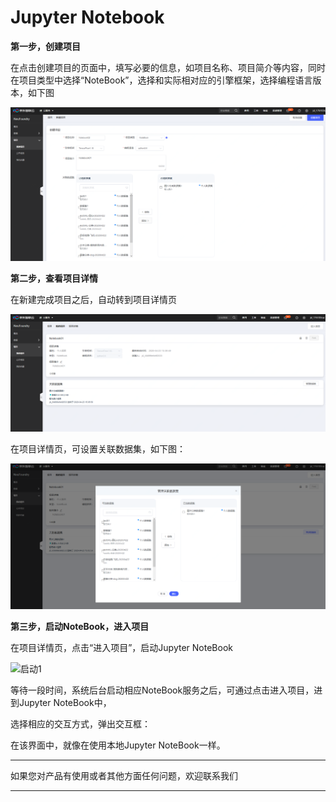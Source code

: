 # Jupyter Notebook

**第一步，创建项目**

在点击创建项目的页面中，填写必要的信息，如项目名称、项目简介等内容，同时在项目类型中选择“NoteBook”，选择和实际相对应的引擎框架，选择编程语言版本，如下图

![创建项目](../../../../../image/AI-and-Machine-Learning/NeuFoundry/8.1.4/8.1.4.3/8.1.4.3.2/1.png "创建项目")

**第二步，查看项目详情**

在新建完成项目之后，自动转到项目详情页

![查看项目详情](../../../../../image/AI-and-Machine-Learning/NeuFoundry/8.1.4/8.1.4.3/8.1.4.3.2/2.png "查看项目详情")

在项目详情页，可设置关联数据集，如下图：

![查看项目详情2](../../../../../image/AI-and-Machine-Learning/NeuFoundry/8.1.4/8.1.4.3/8.1.4.3.2/3.png "查看项目详情2")

**第三步，启动NoteBook，进入项目**

在项目详情页，点击“进入项目”，启动Jupyter NoteBook

![启动1](../../../../../image/AI-and-Machine-Learning/NeuFoundry/8.1.4/8.1.4.3/8.1.4.3.2/4.png"启动1")

等待一段时间，系统后台启动相应NoteBook服务之后，可通过点击进入项目，进到Jupyter NoteBook中，


选择相应的交互方式，弹出交互框：



在该界面中，就像在使用本地Jupyter NoteBook一样。


 ---

如果您对产品有使用或者其他方面任何问题，欢迎联系我们

---